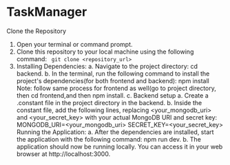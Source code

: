 ﻿# TaskManager

Clone the Repository
1. Open your terminal or command prompt.
2. Clone this repository to your local machine using the following command:
   <code> git clone <repository_url> </code>
3. Installing Dependencies:
   a. Navigate to the project directory: cd backend.
   b. In the terminal, run the following command to install the project's dependencies(for both frontend and backend): npm install Note: follow same process for frontend as well(go to project directory, then cd frontend,and then npm install.
   c. Backend setup a. Create a .constant file in the project directory in the backend. b. Inside the constant file, add the following lines, replacing <your_mongodb_uri> and <your_secret_key> with your actual MongoDB URI and secret key: MONGODB_URI=<your_mongodb_uri> SECRET_KEY=<your_secret_key>
   Running the Application:
   a. After the dependencies are installed, start the application with the following command: npm run dev.
   b. The application should now be running locally. You can access it in your web browser at http://localhost:3000.
